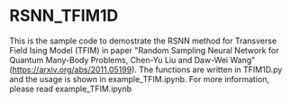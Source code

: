 # RSNN_TFIM1D

This is the sample code to demostrate the RSNN method for Transverse Field Ising Model (TFIM) in paper "Random Sampling Neural Network for Quantum Many-Body Problems, 
Chen-Yu Liu and Daw-Wei Wang"(https://arxiv.org/abs/2011.05199).
The functions are written in TFIM1D.py and the usage is shown in example_TFIM.ipynb. For more information, please read example_TFIM.ipynb

